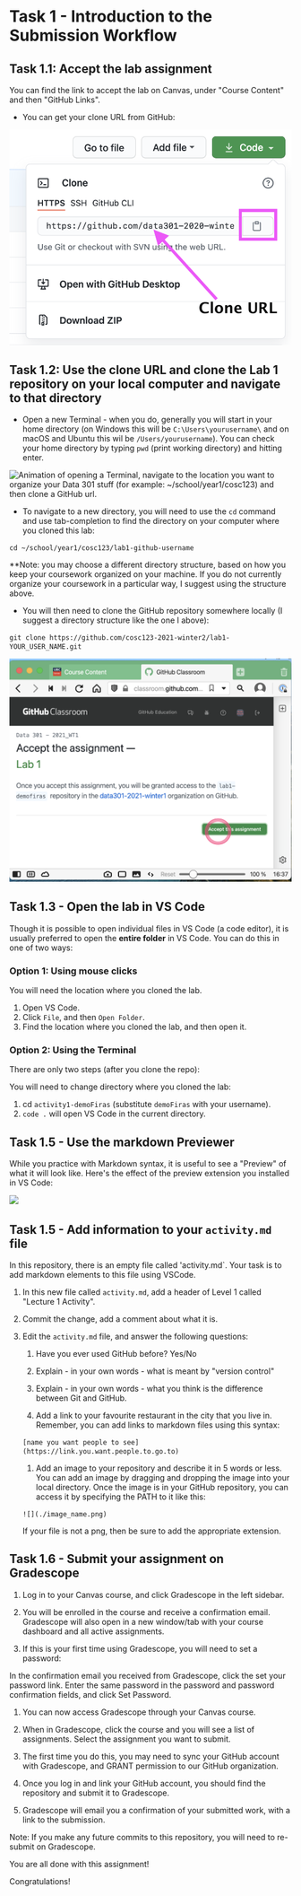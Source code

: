 # Task 1 - Introduction to the Submission Workflow

## Task 1.1: Accept the lab assignment

You can find the link to accept the lab on Canvas, under "Course Content" and then "GitHub Links".

- You can get your clone URL from GitHub:

![](images/cloneURL.png)

## Task 1.2: Use the clone URL and clone the Lab 1 repository on your local computer and navigate to that directory

- Open a new Terminal - when you do, generally you will start in your home directory (on Windows this will be `C:\Users\yourusername\` and on macOS and Ubuntu this wil be `/Users/yourusername`). You can check your home directory by typing `pwd` (print working directory) and hitting enter.

![Animation of opening a Terminal, navigate to the location you want to organize your Data 301 stuff (for example: `~/school/year1/cosc123`) and then clone a GitHub url.](images/navigating.gif)

- To navigate to a new directory, you will need to use the `cd` command and use tab-completion to find the directory on your computer where you cloned this lab:

```
cd ~/school/year1/cosc123/lab1-github-username
```
**Note: you may choose a different directory structure, based on how you keep your coursework organized on your machine. If you do not currently organize your coursework in a particular way, I suggest using the structure above.

- You will then need to clone the GitHub repository somewhere locally (I suggest a directory structure like the one I above):

```
git clone https://github.com/cosc123-2021-winter2/lab1-YOUR_USER_NAME.git
```

![](images/lab_accept.png)

## Task 1.3 - Open the lab in VS Code

Though it is possible to open individual files in VS Code (a code editor), it is usually preferred to open the **entire folder** in VS Code.
You can do this in one of two ways:

### Option 1: Using mouse clicks

You will need the location where you cloned the lab.

1. Open VS Code.
1. Click `File`, and then `Open Folder`.
1. Find the location where you cloned the lab, and then open it.

### Option 2: Using the Terminal

There are only two steps (after you clone the repo):

You will need to change directory where you cloned the lab:

1. cd `activity1-demoFiras` (substitute `demoFiras` with your username).
1. `code .` will open VS Code in the current directory.

## Task 1.5 - Use the markdown Previewer

While you practice with Markdown syntax, it is useful to see a "Preview" of what it will look like.
Here's the effect of the preview extension you installed in VS Code:

![](images/md_preview.gif)

## Task 1.5 - Add information to your `activity.md` file

In this repository, there is an empty file called 'activity.md`.
Your task is to add markdown elements to this file using VSCode.

1. In this new file called `activity.md`, add a header of Level 1 called "Lecture 1 Activity".

1. Commit the change, add a comment about what it is.

1. Edit the `activity.md` file, and answer the following questions:

    1. Have you ever used GitHub before? Yes/No
    
    1. Explain - in your own words - what is meant by "version control"
    
    1. Explain - in your own words - what you think is the difference between Git and GitHub.
    
    1. Add a link to your favourite restaurant in the city that you live in. Remember, you can add links to markdown files using this syntax:
    
    ```
    [name you want people to see](https://link.you.want.people.to.go.to)
    ```
    
    1. Add an image to your repository and describe it in 5 words or less. You can add an image by dragging and dropping the image into your local directory. Once the image is in your GitHub repository, you can access it by specifying the PATH to it like this:
    
    ```
    ![](./image_name.png)
    ```
    
    If your file is not a png, then be sure to add the appropriate extension.

## Task 1.6 - Submit your assignment on Gradescope

1. Log in to your Canvas course, and click Gradescope in the left sidebar.

1. You will be enrolled in the course and receive a confirmation email. Gradescope will also open in a new window/tab with your course dashboard and all active assignments.

1. If this is your first time using Gradescope, you will need to set a password:

In the confirmation email you received from Gradescope, click the set your password link.
Enter the same password in the password and password confirmation fields, and click Set Password.

1. You can now access Gradescope through your Canvas course.

1. When in Gradescope, click the course and you will see a list of assignments. Select the assignment you want to submit.

1. The first time you do this, you may need to sync your GitHub account with Gradescope, and GRANT permission to our GitHub organization.

1. Once you log in and link your GitHub account, you should find the repository and submit it to Gradescope.

1. Gradescope will email you a confirmation of your submitted work, with a link to the submission.

Note: If you make any future commits to this repository, you will need to re-submit on Gradescope.

You are all done with this assignment!

Congratulations!

